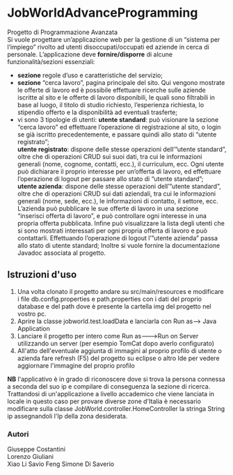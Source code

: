 # JobWorldAdvanceProgramming
Progetto di Programmazione Avanzata  
Si vuole progettare un’applicazione web per la gestione di un “sistema per l’impiego” rivolto ad utenti disoccupati/occupati ed aziende in cerca di personale.
L’applicazione deve **fornire/disporre** di alcune funzionalità/sezioni essenziali:  
* **sezione** regole d’uso e caratteristiche del servizio;
* **sezione** “cerca lavoro”, pagina principale del sito. Qui vengono mostrate le offerte di lavoro ed è possibile effettuare ricerche sulle aziende iscritte al sito e le offerte di lavoro disponibili, le quali sono filtrabili in base al luogo, il titolo di studio richiesto, l’esperienza richiesta, lo stipendio offerto e la disponibilità ad eventuali trasferte;
* vi sono 3 tipologie di utenti:
**utente standard**: può visionare la sezione “cerca lavoro” ed effettuare l’operazione di registrazione al sito, o login se già iscritto precedentemente, e passare quindi allo stato di “utente registrato”;  
**utente registrato**: dispone delle stesse operazioni dell’”utente standard”, oltre che di operazioni CRUD sui suoi dati, tra cui le informazioni generali (nome, cognome, contatti, ecc.), il curriculum, ecc. Ogni utente può dichiarare il proprio interesse per un’offerta di lavoro, ed effettuare l’operazione di logout per passare allo stato di “utente standard”;  
**utente azienda**: dispone delle stesse operazioni dell’”utente standard”, oltre che di operazioni CRUD sui dati aziendali, tra cui le informazioni generali (nome, sede, ecc.), le informazioni di contatto, il settore, ecc. L’azienda può pubblicare le sue offerte di lavoro in una sezione “inserisci offerta di lavoro”, e può controllare ogni interesse in una propria offerta pubblicata. Infine può visualizzare la lista degli utenti che si sono mostrati interessati per ogni propria offerta di lavoro e può contattarli. Effettuando l’operazione di logout l’”utente azienda” passa allo stato di utente standard;
Inoltre si vuole fornire la documentazione Javadoc associata al progetto.

## Istruzioni d'uso
1. Una volta clonato il progetto andare su src/main/resources e modificare i file db.config.properties e path.properties con i dati del proprio database e del path dove è presente la cartella img del progetto nel vostro pc.
2. Aprire la classe jobworld.test.loadData e lanciarla con Run as--> Java Application
3. Lanciare il progetto per intero come Run as--->Run on Server utilizzando un server (per esempio TomCat dopo averlo configurato)
4. All'atto dell'eventuale aggiunta di immagini al proprio profilo di utente o azienda fare refresh (F5) del progetto su eclipse o altro Ide per vedere aggiornare l'immagine del proprio profilo

**NB** l'applicativo è in grado di riconoscere dove si trova la persona connessa a seconda del suo ip e compilare di conseguenza la sezione di ricerca. Trattandosi di un'applicazione a livello accademico che viene lanciata in locale in questo caso per provare diverse zone d'Italia è necessario modificare sulla classe JobWorld.controller.HomeController la stringa String ip assegnandoli l'Ip della zona desiderata.

### Autori
Giuseppe Costantini  
Lorenzo Giuliani  
Xiao Li Savio Feng 
Simone Di Saverio   


